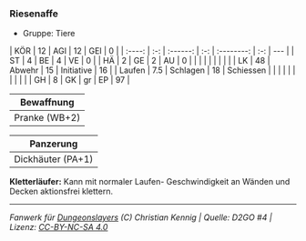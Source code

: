 ### Riesenaffe

- Gruppe: Tiere

|  KÖR   | 12  |   AGI    | 12  |    GEI     |  0  |
| :----: | :-: | :------: | :-: | :--------: | :-: | --- |
|   ST   |  4  |    BE    |  4  |     VE     |  0  |
|   HÄ   |  2  |    GE    |  2  |     AU     |  0  |
|        |     |          |     |            |     |     |
|   LK   | 48  |  Abwehr  | 15  | Initiative | 16  |
| Laufen | 7.5 | Schlagen | 18  | Schiessen  |     |
|        |     |          |     |            |     |     |
|   GH   |  8  |    GK    | gr  |     EP     | 97  |

|  Bewaffnung   |
| :-----------: |
| Pranke (WB+2) |

|     Panzerung     |
| :---------------: |
| Dickhäuter (PA+1) |

**Kletterläufer:** Kann mit normaler Laufen- Geschwindigkeit an Wänden und Decken aktionsfrei klettern.

---

_Fanwerk für [Dungeonslayers](https://www.dungeonslayers.net/) (C) Christian Kennig | Quelle: D2GO #4 | Lizenz: [CC-BY-NC-SA 4.0](https://creativecommons.org/licenses/by-nc-sa/4.0/deed.de)_
